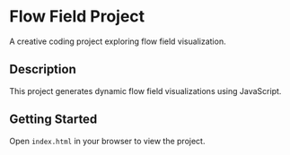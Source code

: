 # Flow Field Project

A creative coding project exploring flow field visualization.

## Description

This project generates dynamic flow field visualizations using JavaScript.

## Getting Started

Open `index.html` in your browser to view the project.
